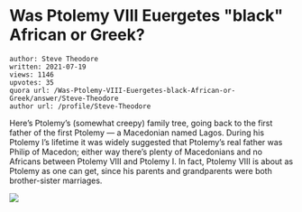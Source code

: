 # Was Ptolemy VIII Euergetes "black" African or Greek?

	author: Steve Theodore
	written: 2021-07-19
	views: 1146
	upvotes: 35
	quora url: /Was-Ptolemy-VIII-Euergetes-black-African-or-Greek/answer/Steve-Theodore
	author url: /profile/Steve-Theodore


Here’s Ptolemy’s (somewhat creepy) family tree, going back to the first father of the first Ptolemy — a Macedonian named Lagos. During his Ptolemy I’s lifetime it was widely suggested that Ptolemy’s real father was Philip of Macedon; either way there’s plenty of Macedonians and no Africans between Ptolemy VIII and Ptolemy I. In fact, Ptolemy VIII is about as Ptolemy as one can get, since his parents and grandparents were both brother-sister marriages.

![](https://qph.fs.quoracdn.net/main-qimg-b7516e2fbfc4c9005087a3decc738ab1)

